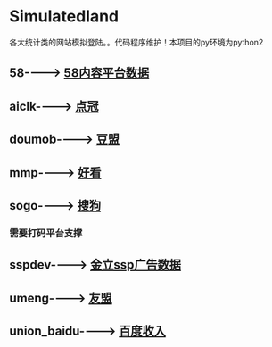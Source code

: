 # Simulatedland
各大统计类的网站模拟登陆。。代码程序维护！本项目的py环境为python2



## 58----> [58内容平台数据](http://passport.58.com/login/pc/dologin)


## aiclk----> [点冠](http://union.aiclk.com/login)


## doumob----> [豆盟](https://www.doumob.com/end/app/login)

## mmp----> [好看](https://mmp.levect.com/basic/login)


## sogo----> [搜狗](http://union.sogou.com/loginauth.action)
### 需要打码平台支撑


## sspdev----> [金立ssp广告数据](https://id.gionee.com/members/loginauthorize?developer=true&redirect_uri=http:%2F%2Fsspdev.gionee.com%2Findex%2Findex)

## umeng----> [友盟](https://passport.alibaba.com/newlogin/login.do?fromSite=-2&appName=youmeng)

## union_baidu----> [百度收入](https://cas.baidu.com/?action=login)

